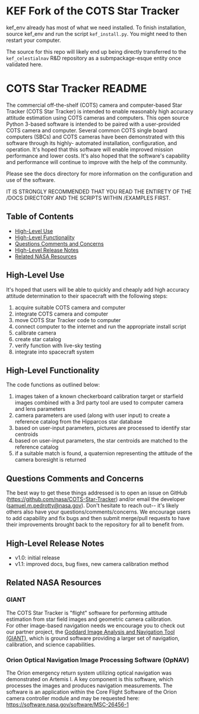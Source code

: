 # KEF Fork of the COTS Star Tracker
kef_env already has most of what we need installed. 
To finish installation, source kef_env and run the script `kef_install.py`. 
You might need to then restart your computer.

The source for this repo will likely end up being directly transferred to the `kef_celestialnav` R&D repository as a submpackage-esque entity once validated here.


# COTS Star Tracker README

The commercial off-the-shelf (COTS) camera and computer-based Star Tracker (COTS Star Tracker) is intended
to enable reasonably high accuracy attitude estimation using COTS cameras and computers.  This open source Python 3-based
software is intended to be paired with a user-provided COTS camera and computer.  Several common COTS
single board computers (SBCs) and COTS cameras have been demonstrated with this software through its highly-
automated installation, configuration, and operation.  It's hoped that this software will enable improved mission
performance and lower costs.  It's also hoped that the software's capability and performance will continue to improve
with the help of the community.

Please see the docs directory for more information on the configuration and use of the software.

IT IS STRONGLY RECOMMENDED THAT YOU READ THE ENTIRETY OF THE /DOCS DIRECTORY AND THE SCRIPTS WITHIN /EXAMPLES FIRST.


## Table of Contents

* [High-Level Use](#high-level-use)
* [High-Level Functionality](#high-level-functionality)
* [Questions Comments and Concerns](#questions-comments-and-concerns)
* [High-Level Release Notes](#high-level-release-notes)
* [Related NASA Resources](#related-nasa-resources)

## High-Level Use

It's hoped that users will be able to quickly and cheaply add high accuracy attitude determination to their spacecraft with the following steps:
1. acquire suitable COTS camera and computer
2. integrate COTS camera and computer
3. move COTS Star Tracker code to computer
4. connect computer to the internet and run the appropriate install script
5. calibrate camera
6. create star catalog
7. verify function with live-sky testing
8. integrate into spacecraft system


## High-Level Functionality

The code functions as outlined below:
1. images taken of a known checkerboard calibration target or starfield images combined with a 3rd party tool are used to computer camera and lens parameters
2. camera parameters are used (along with user input) to create a reference catalog from the Hipparcos star database
3. based on user-input parameters, pictures are processed to identify star centroids
4. based on user-input parameters, the star centroids are matched to the reference catalog
5. if a suitable match is found, a quaternion representing the attitude of the camera boresight is returned


## Questions Comments and Concerns

The best way to get these things addressed is to open an issue on GitHub (https://github.com/nasa/COTS-Star-Tracker) and/or email the developer (samuel.m.pedrotty@nasa.gov).
Don't hesitate to reach out-- it's likely others also have your questions/comments/concerns.  We encourage users to add 
capability and fix bugs and then submit merge/pull requests to have their improvements brought back to the repository for all to benefit from.


## High-Level Release Notes

* v1.0: initial release
* v1.1: improved docs, bug fixes, new camera calibration method


## Related NASA Resources

### GIANT

The COTS Star Tracker is "flight" software for performing attitude estimation from star field images and geometric camera calibration.  
For other image-based navigation needs we encourage you to check out our partner project, the [Goddard Image Analysis and Navigation Tool (GIANT)](https://github.com/nasa/giant), which is ground software providing a larger set of navigation, calibration, and science capabilities.


### Orion Optical Navigation Image Processing Software (OpNAV)

The Orion emergency return system utilizing optical navigation was demonstrated on Artemis I.
A key component is this software, which processes the images and produces navigation measurements. 
The software is an application within the Core Flight Software of the Orion camera controller module and may be requested here: https://software.nasa.gov/software/MSC-26456-1







